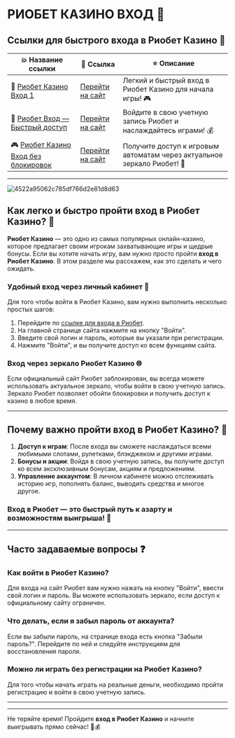 # РИОБЕТ КАЗИНО ВХОД 🎰

## Ссылки для быстрого входа в Риобет Казино 🔑

| 💥 **Название ссылки** | 📲 **Ссылка**                                      | ⭐ **Описание**                                          |
|------------------------|---------------------------------------------------|--------------------------------------------------------|
| 🔗 [Риобет Казино Вход 1](https://brandplay.link/dtx89f2L)  | [Перейти на сайт](https://brandplay.link/dtx89f2L)   | Легкий и быстрый вход в Риобет Казино для начала игры! 🎮 |
| 🌟 [Риобет Вход — Быстрый доступ](https://brandplay.link/dtx89f2L) | [Перейти на сайт](https://brandplay.link/dtx89f2L)   | Войдите в свою учетную запись Риобет и наслаждайтесь играми! 💰 |
| 🎮 [Риобет Казино Вход без блокировок](https://brandplay.link/dtx89f2L) | [Перейти на сайт](https://brandplay.link/dtx89f2L)   | Получите доступ к игровым автоматам через актуальное зеркало Риобет! 🎰 |

---
![4522a95062c785df766d2e81d8d63](https://github.com/user-attachments/assets/52db3dc5-7b8b-47db-ab78-bb906c7c4ce3)

## Как легко и быстро пройти вход в Риобет Казино? 🚀

**Риобет Казино** — это одно из самых популярных онлайн-казино, которое предлагает своим игрокам захватывающие игры и щедрые бонусы. Если вы хотите начать игру, вам нужно просто пройти **вход в Риобет Казино**. В этом разделе мы расскажем, как это сделать и чего ожидать.

### Удобный вход через личный кабинет 📲

Для того чтобы войти в Риобет Казино, вам нужно выполнить несколько простых шагов:

1. Перейдите по [ссылке для входа в Риобет](https://brandplay.link/dtx89f2L).
2. На главной странице сайта нажмите на кнопку "Войти".
3. Введите свой логин и пароль, которые вы указали при регистрации.
4. Нажмите "Войти", и вы получите доступ ко всем функциям сайта.

### Вход через зеркало Риобет Казино 🌐

Если официальный сайт Риобет заблокирован, вы всегда можете использовать актуальное зеркало, чтобы войти в свою учетную запись. Зеркало Риобет позволяет обойти блокировки и получить доступ к казино в любое время.

---

## Почему важно пройти вход в Риобет Казино? 🎰

1. **Доступ к играм**: После входа вы сможете наслаждаться всеми любимыми слотами, рулетками, блэкджеком и другими играми.
2. **Бонусы и акции**: Войдя в свою учетную запись, вы получите доступ ко всем эксклюзивным бонусам, акциям и предложениям.
3. **Управление аккаунтом**: В личном кабинете можно отслеживать историю игр, пополнять баланс, выводить средства и многое другое.

### Вход в Риобет — это быстрый путь к азарту и возможностям выигрыша! 🎉

---

## Часто задаваемые вопросы ❓

### Как войти в Риобет Казино?
Для входа на сайт Риобет вам нужно нажать на кнопку "Войти", ввести свой логин и пароль. Вы можете использовать зеркало, если доступ к официальному сайту ограничен.

### Что делать, если я забыл пароль от аккаунта?
Если вы забыли пароль, на странице входа есть кнопка "Забыли пароль?". Перейдите по ней и следуйте инструкциям для восстановления пароля.

### Можно ли играть без регистрации на Риобет Казино?
Для того чтобы начать играть на реальные деньги, необходимо пройти регистрацию и войти в свою учетную запись.

---
---

Не теряйте время! Пройдите **вход в Риобет Казино** и начните выигрывать прямо сейчас! 🎰💰
